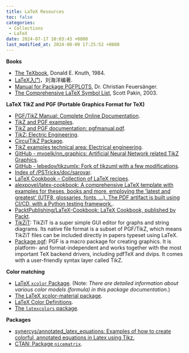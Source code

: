 ```yaml
---
title: LaTeX Resources
toc: false
categories:
 - Collections
 - LaTeX
date: 2024-07-17 10:03:43 +0800
last_modified_at: 2024-08-09 17:25:52 +0800
---
```


**Books**

- [The TeXbook](https://visualmatheditor.equatheque.net/doc/texbook.pdf), Donald E. Knuth, 1984.
- [LaTeX入门](https://yun.weicheng.men/Book/LaTeX%E5%85%A5%E9%97%A8.pdf)，刘海洋编著.
- [Manual for Package PGFPLOTS](https://sourceforge.net/projects/pgfplots/), Dr. Christian Feuersänger.
- [The Comprehensive LaTeX Symbol List](https://faculty.bard.edu/bloch/symbols-letter.pdf), Scott Pakin, 2003.

**LaTeX TikZ and PGF (Portable Graphics Format for TeX)**

- [PGF/TikZ Manual: Complete Online Documentation](https://tikz.dev/).
- [TikZ and PGF examples](https://texample.net/tikz/examples/all/).
- [TikZ and PGF documentation: pgfmanual.pdf](https://pgf-tikz.github.io/pgf/pgfmanual.pdf).
- [TikZ: Electric Engineering](https://tikz.net/category/engineering/electric-engineering/).
- [CircuiTikZ Package](https://www.ctan.org/pkg/circuitikz).
- [TikZ examples technical area: Electrical engineering](https://texample.net/tikz/examples/area/electrical-engineering/).
- [GitHub - mvoelk/nn_graphics: Artificial Neural Network related TikZ Graphics](https://github.com/mvoelk/nn_graphics/tree/master).
- [GitHub - lebedov/tikzumlx: Fork of tikzuml with a few modifications](https://github.com/lebedov/tikzumlx).
- [Index of /PSTricks/doc/sarovar](https://tug.org/PSTricks/doc/sarovar/).
- [LaTeX Cookbook – Collection of LaTeX recipes](https://latex-cookbook.net/).
- [alexpovel/latex-cookbook: A comprehensive LaTeX template with examples for theses, books and more, employing the 'latest and greatest' (UTF8, glossaries, fonts, ...). The PDF artifact is built using CI/CD, with a Python testing framework.](https://github.com/alexpovel/latex-cookbook?tab=readme-ov-file).
- [PacktPublishing/LaTeX-Cookbook: LaTeX Cookbook, published by Packt](https://github.com/PacktPublishing/LaTeX-Cookbook?tab=readme-ov-file).
- [TikZiT](https://tikzit.github.io/): TikZiT is a super simple GUI editor for graphs and string diagrams. Its native file format is a subset of PGF/TikZ, which means TikZiT files can be included directly in papers typeset using LaTeX.
- [Package pgf](https://ctan.org/pkg/pgf?lang=en): PGF is a macro package for creating graphics. It is platform- and format-independent and works together with the most important TeX backend drivers, including pdfTeX and dvips. It comes with a user-friendly syntax layer called TikZ.

**Color matching**

- [LaTeX `xcolor` Package](https://ctan.org/pkg/xcolor?lang=en). (Note: *There are detailed information about various color models (formula) in this package documentation.*)
- [The LaTeX xcolor-material package](https://mirror.mwt.me/ctan/macros/latex/contrib/xcolor-material/xcolor-material.pdf).
- [LaTeX Color Definitions](https://latexcolor.com/).
- [The `latexcolors` package](https://mirror.las.iastate.edu/tex-archive/macros/latex/contrib/latexcolors/latexcolors.pdf).

**Packages**

- [synercys/annotated\_latex\_equations: Examples of how to create colorful, annotated equations in Latex using Tikz.](https://github.com/synercys/annotated_latex_equations)
- [CTAN: Package `nicematrix`](https://ctan.org/pkg/nicematrix?lang=en).
